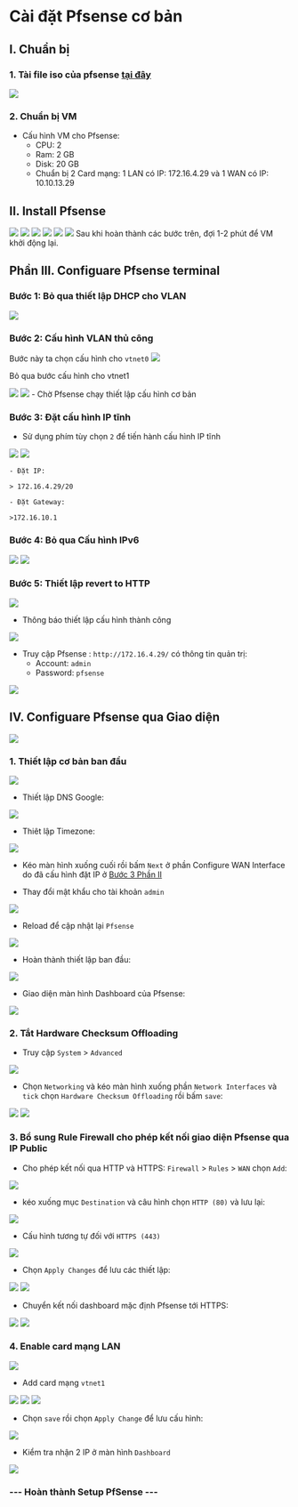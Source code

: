 # Cài đặt Pfsense cơ bản

## I. Chuẩn bị

### 1. Tài file iso của pfsense [tại đây](https://www.pfsense.org/download/)

<img src="../../../Images/Pfsense/Lab/1.png">

### 2. Chuẩn bị VM

- Cấu hình VM cho Pfsense:
  - CPU: 2
  - Ram: 2 GB
  - Disk: 20 GB
  - Chuẩn bị 2 Card mạng: 1 LAN có IP: 172.16.4.29 và 1 WAN có IP: 10.10.13.29

## II. Install Pfsense

<img src="../../../Images/Pfsense/Lab/2.png">

<img src="../../../Images/Pfsense/Lab/3.png">

<img src="../../../Images/Pfsense/Lab/4.png">

<img src="../../../Images/Pfsense/Lab/5.png">

<img src="../../../Images/Pfsense/Lab/6.png">

<img src="../../../Images/Pfsense/Lab/7.png">
Sau khi hoàn thành các bước trên, đợi 1-2 phút để VM khởi động lại.

## Phần III. Configuare Pfsense terminal
### Bước 1: Bỏ qua thiết lập DHCP cho VLAN

<img src="../../../Images/Pfsense/Lab/8.png">

### Bước 2: Cấu hình VLAN thủ công

Bước này ta chọn cấu hình cho `vtnet0`
<img src="../../../Images/Pfsense/Lab/9.png">

Bỏ qua bước cấu hình cho vtnet1 

<img src="../../../Images/Pfsense/Lab/10.png">

<img src="../../../Images/Pfsense/Lab/11.png">
- Chờ Pfsense chạy thiết lập cấu hình cơ bản

### Bước 3: Đặt cấu hình IP tĩnh
- Sử dụng phím tùy chọn `2` để tiến hành cấu hình IP tĩnh

<img src="../../../Images/Pfsense/Lab/12.png">

<img src="../../../Images/Pfsense/Lab/13.png">

```
- Đặt IP:

> 172.16.4.29/20

- Đặt Gateway:

>172.16.10.1

```
### Bước 4: Bỏ qua Cấu hình IPv6

<img src="../../../Images/Pfsense/Lab/14.png">

<img src="../../../Images/Pfsense/Lab/15.png">

### Bước 5: Thiết lập revert to HTTP

<img src="../../../Images/Pfsense/Lab/16.png">

* Thông báo thiết lập cấu hình thành công
<img src="../../../Images/Pfsense/Lab/17.png">

- Truy cập Pfsense : `http://172.16.4.29/` có thông tin quản trị:
  - Account: `admin`
  - Password: `pfsense`

<img src="../../../Images/Pfsense/Lab/18.png">

## IV. Configuare Pfsense qua Giao diện
<img src="../../../Images/Pfsense/Lab/19.png">

### 1. Thiết lập cơ bản ban đầu
<img src="../../../Images/Pfsense/Lab/20.png">

- Thiết lập DNS Google:

<img src="../../../Images/Pfsense/Lab/21.png">

- Thiêt lập Timezone:

<img src="../../../Images/Pfsense/Lab/22.png">

- Kéo màn hình xuống cuối rồi bấm `Next` ở phần Configure WAN Interface do đã cấu hình đặt IP ở [Bước 3 Phần II](https://github.com/thang290298/Network/blob/main/01-VPN/01-OpenVPN/02-Lab/01-Install-Pfsense.md#b%C6%B0%E1%BB%9Bc-3-%C4%91%E1%BA%B7t-c%E1%BA%A5u-h%C3%ACnh-ip-t%C4%A9nh)

- Thay đổi mật khẩu cho tài khoản `admin`

<img src="../../../Images/Pfsense/Lab/23.png">

- Reload để cập nhật lại `Pfsense`

<img src="../../../Images/Pfsense/Lab/24.png">

- Hoàn thành thiết lập ban đầu:

<img src="../../../Images/Pfsense/Lab/25.png">

- Giao diện màn hình Dashboard của Pfsense:

<img src="../../../Images/Pfsense/Lab/26.png">

### 2. Tắt Hardware Checksum Offloading

- Truy cập `System` > `Advanced`
<img src="../../../Images/Pfsense/Lab/27.png">

- Chọn `Networking` và kéo màn hình xuống phần `Network Interfaces` và `tick` chọn `Hardware Checksum Offloading` rồi bấm `save`:

<img src="../../../Images/Pfsense/Lab/28.png">

<img src="../../../Images/Pfsense/Lab/29.png">

### 3. Bổ sung Rule Firewall cho phép kết nối giao diện Pfsense qua IP Public

- Cho phép kết nối qua HTTP và HTTPS: `Firewall` > `Rules` > `WAN` chọn `Add`:

<img src="../../../Images/Pfsense/Lab/30.png">

  - kéo xuống mục `Destination` và câu hình chọn `HTTP (80)` và lưu lại:

<img src="../../../Images/Pfsense/Lab/31.png">

  - Cấu hình tương tự đối với `HTTPS (443)`

<img src="../../../Images/Pfsense/Lab/32.png">
  
  - Chọn `Apply Changes` để lưu các thiết lập:

<img src="../../../Images/Pfsense/Lab/33.png">

<img src="../../../Images/Pfsense/Lab/34.png">

  - Chuyển kết nối dashboard mặc định Pfsense tới HTTPS:

<img src="../../../Images/Pfsense/Lab/35.png">

<img src="../../../Images/Pfsense/Lab/36.png">

### 4. Enable card mạng LAN

<img src="../../../Images/Pfsense/Lab/37.png">

- Add card mạng `vtnet1`

<img src="../../../Images/Pfsense/Lab/38.png">

<img src="../../../Images/Pfsense/Lab/39.png">

<img src="../../../Images/Pfsense/Lab/40.png">

  - Chọn `save` rồi chọn `Apply Change` để lưu cấu hình:

<img src="../../../Images/Pfsense/Lab/41.png">

  - Kiểm tra nhận 2 IP ở màn hình `Dashboard`

<img src="../../../Images/Pfsense/Lab/42.png">

### --- Hoàn thành Setup PfSense ---
